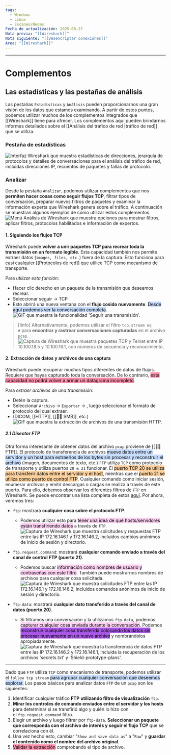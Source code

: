 ```yaml
---
tags:
  - Windows
  - Linux
  - Escaneo/Redes
Fecha de actualización: 2025-08-27
Nota previa: "[[Wireshark]]"
Nota siguiente: "[[Desencriptar conexiones]]"
Area: "[[Wireshark]]"
---
```

---
# Complementos
## Las estadísticas y las pestañas de análisis
Las pestañas `Estadísticas` y `Análisis` pueden proporcionarnos una gran visión de los datos que estamos examinando. A partir de estos puntos, podemos utilizar muchos de los complementos integrados que [[Wireshark]] tiene para ofrecer. Los complementos aquí pueden brindarnos informes detallados sobre el [[Análisis del tráfico de red |tráfico de red]] que se utiliza. 

### Pestaña de estadísticas
![Interfaz Wireshark que muestra estadísticas de direcciones, jerarquía de protocolos y detalles de conversaciones para el análisis del tráfico de red, incluidas direcciones IP, recuentos de paquetes y fallas de protocolo.](https://academy.hackthebox.com/storage/modules/81/wireshark-statistics.png)

### Analizar
Desde la pestaña `Analizar`, podemos utilizar complementos que nos **permiten hacer cosas como seguir flujos TCP**, filtrar tipos de conversación, preparar nuevos filtros de paquetes y examinar la información experta que Wireshark genera sobre el tráfico. A continuación se muestran algunos ejemplos de cómo utilizar estos complementos.
![Menú Análisis de Wireshark que muestra opciones para mostrar filtros, aplicar filtros, protocolos habilitados e información de expertos.](https://academy.hackthebox.com/storage/modules/81/analyze.png)

#### 1. Siguiendo los flujos TCP
Wireshark puede **volver a unir paquetes TCP para recrear toda la transmisión en un formato legible**. Esta capacidad también nos permite extraer datos (`images, files, etc.`) fuera de la captura. Esto funciona para casi cualquier [[Protocolos de red]] que utilice TCP como mecanismo de transporte.

Para *utilizar esta función*:
- Hacer clic derecho en un paquete de la transmisión que deseamos recrear.
- Seleccionar seguir → TCP
- Esto abrirá una nueva ventana con el **flujo cosido nuevamente**. <mark style="background: #ADCCFFA6;">Desde aquí podemos ver la conversación completa</mark>.
![GIF que muestra la funcionalidad 'Seguir una transmisión'.](https://academy.hackthebox.com/storage/modules/81/follow-tcp.gif)
> [!info]
>Alternativamente, podemos utilizar el filtro `tcp.stream eq #` para **encontrar y rastrear conversaciones capturadas** en el archivo `pcap`.
![Captura de Wireshark que muestra paquetes TCP y Telnet entre IP 10.100.18.5 y 10.100.16.1, con números de secuencia y reconocimiento.](https://academy.hackthebox.com/storage/modules/81/tcp-stream.gif)

#### 2. Extracción de datos y archivos de una captura
Wireshark puede recuperar muchos tipos diferentes de datos de flujos. Requiere que hayas capturado toda la conversación. De lo contrario, <mark style="background: #FF5582A6;">esta capacidad no podrá volver a armar un datagrama incompleto</mark>.

Para *extraer archivos de una transmisión*:
- Detén la captura.
- Seleccionar `Archivo` → `Exportar` → , luego seleccionar el formato de protocolo del cual extraer.
- (DICOM, [[HTTP]], [[📂🔗 SMB]], etc.)
![GIF que muestra la extracción de archivos de una transmisión HTTP.](https://academy.hackthebox.com/storage/modules/81/extract-http.gif)

##### 2.1 Disector FTP
Otra forma interesante de obtener datos del archivo `pcap` proviene de [[📂🔄 FTP]]. El protocolo de transferencia de archivos <mark style="background: #ADCCFFA6;">mueve datos entre un servidor y un host para extraerlos de los bytes sin procesar y reconstruir el archivo</mark> (imagen, documentos de texto, etc.) `FTP` utiliza `TCP` como protocolo de transporte y utiliza puertos `20 & 21` funcionar. El <mark style="background: #FFB86CA6;">puerto TCP 20 se utiliza para transferir datos entre el servidor y el host</mark>, mientras que el <mark style="background: #FFB86CA6;">puerto 21 se utiliza como puerto de control FTP</mark>. Cualquier comando como iniciar sesión, enumerar archivos y emitir descargas o cargas se realiza a través de este puerto. Para ello, debemos observar los diferentes filtros de `FTP` en Wireshark. Se puede encontrar una lista completa de estos [aquí](https://www.wireshark.org/docs/dfref/f/ftp.html). Por ahora, veremos tres:
- `ftp`: mostrará **cualquier cosa sobre el protocolo FTP**.
    - Podemos utilizar esto para <mark style="background: #FFB8EBA6;">tener una idea de qué hosts/servidores están transfiriendo datos</mark> a través de `FTP`.
![Captura de Wireshark que muestra solicitudes y respuestas FTP entre las IP 172.16.146.1 y 172.16.146.2, incluidos cambios anónimos de inicio de sesión y directorio.](https://academy.hackthebox.com/storage/modules/81/ftp-disector.png)

- `ftp.request.command`: mostrará **cualquier comando enviado a través del canal de control FTP (puerto 21)**.
    - Podemos buscar <mark style="background: #FFB8EBA6;">información como nombres de usuario y contraseñas con este filtro</mark>. También puede mostrarnos nombres de archivos para cualquier cosa solicitada.
![Captura de Wireshark que muestra solicitudes FTP entre las IP 172.16.146.1 y 172.16.146.2, incluidos comandos anónimos de inicio de sesión y directorio.](https://academy.hackthebox.com/storage/modules/81/ftp-request-command.png)

- `ftp-data`: mostrará **cualquier dato transferido a través del canal de datos (puerto 20)**.
    - Si filtramos una conversación y la utilizamos `ftp-data`, podemos <mark style="background: #FFB8EBA6;">capturar cualquier cosa enviada durante la conversación</mark>. Podemos<mark style="background: #8000E1A6;"> reconstruir cualquier cosa transferida colocando los datos sin procesar nuevamente en un nuevo archivo</mark> y nombrándolos apropiadamente.
![Captura de Wireshark que muestra la transferencia de datos FTP entre las IP 172.16.146.2 y 172.16.146.1, incluida la recuperación de los archivos 'secrets.txt' y 'Shield-prototype-plans'.](https://academy.hackthebox.com/storage/modules/81/ftp-data.png)

---

Dado que `FTP` utiliza `TCP` como mecanismo de transporte, podemos utilizar el `follow tcp stream` <mark style="background: #ADCCFFA6;">para agrupar cualquier conversación que deseemos explorar.</mark> Los pasos básicos para analizar datos `FTP` de un `pcap` son los siguientes:
1. Identificar cualquier tráfico **FTP** **utilizando filtro de visualización** `ftp`.
2. **Mirar los controles de comando enviados entre el servidor y los hosts** para determinar si se transfirió algo y quién lo hizo con el `ftp.request.command` filtro.
3. Elegir un archivo y luego filtrar por `ftp-data`. **Seleccionar un paquete que corresponda con el archivo de interés y seguir el flujo TCP** que se correlaciona con él.
4. Una vez hecho esto, cambiar "`Show and save data as`" a "`Raw`" y **guardar el contenido como el nombre del archivo original**.
5. <mark style="background: #FF5582A6;">Validar la extracción</mark> comprobando el tipo de archivo.